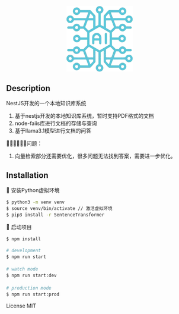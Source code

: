 <p align="center">
 <img src="./logo.png" width="180" alt="Nest Logo" />
</p>

## Description

NestJS开发的一个本地知识库系统
1. 基于nestjs开发的本地知识库系统，暂时支持PDF格式的文档
2. node-faiis库进行文档的存储与查询
3. 基于llama3.1模型进行文档的问答

🤦🏻‍♂️🤦🏻‍♂️问题：
1. 向量检索部分还需要优化，很多问题无法找到答案，需要进一步优化。

## Installation
💾 安装Python虚拟环境
```bash
$ python3 -m venv venv
$ source venv/bin/activate // 激活虚拟环境
$ pip3 install -r SentenceTransformer
```

🚀 启动项目
```bash
$ npm install
```
```bash
# development
$ npm run start

# watch mode
$ npm run start:dev

# production mode
$ npm run start:prod
```

License MIT
